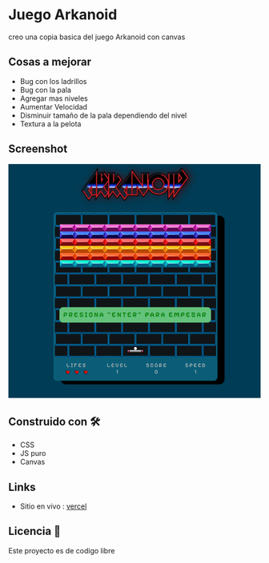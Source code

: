 # Juego Arkanoid

creo una copia basica del juego Arkanoid con canvas

## Cosas a mejorar

- Bug con los ladrillos
- Bug con la pala
- Agregar mas niveles
- Aumentar Velocidad
- Disminuir tamaño de la pala dependiendo del nivel
- Textura a la pelota

## Screenshot

![./arkanoid-screenshot.png](./arkanoid-screnshot.png)

## Construido con 🛠️

- CSS
- JS puro
- Canvas
  
## Links

- Sitio en vivo : [vercel]()

## Licencia 📄

Este proyecto es de codigo libre 